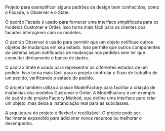 Projeto para  exemplificar alguns padrões de design bem conhecidos, como o Facade, o Observer e o State.

O padrão Facade é usado para fornecer uma interface simplificada para os modelos Customer e Order. Isso torna mais fácil para os clientes dos facades interagirem com os modelos.

O padrão Observer é usado para permitir que um objeto notifique outros objetos de mudanças em seu estado. Isso permite que outros componentes do sistema sejam notificados de mudanças nos pedidos sem ter que consultar diretamente o banco de dados.

O padrão State é usado para representar os diferentes estados de um pedido. Isso torna mais fácil para o projeto controlar o fluxo de trabalho de um pedido, verificando o estado do pedido.

O projeto também utiliza a classe ModelFactory para facilitar a criação de instâncias dos modelos Customer e Order. A ModelFactory é um exemplo do padrão de projeto Factory Method, que define uma interface para criar um objeto, mas deixa a instanciação real para as subclasses.

A arquitetura do projeto é flexível e reutilizável. O projeto pode ser facilmente expandido para adicionar novos recursos ou melhorar o desempenho.
